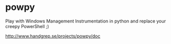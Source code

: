 powpy
=====

Play with Windows Management Instrumentation in python and replace your creepy PowerShell ;)

http://www.handgrep.se/projects/powpy/doc

